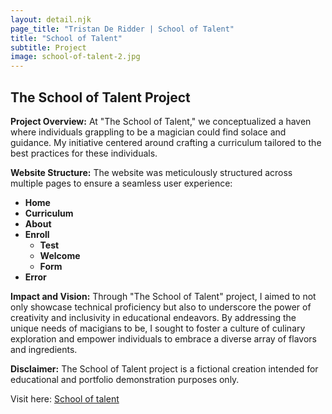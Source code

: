 ```yaml
---
layout: detail.njk
page_title: "Tristan De Ridder | School of Talent"
title: "School of Talent"
subtitle: Project
image: school-of-talent-2.jpg
---
```


## The School of Talent Project 

**Project Overview:**
At "The School of Talent," we conceptualized a haven where individuals grappling to be a magician could find solace and guidance. My initiative centered around crafting a curriculum tailored to the best practices for these individuals.

**Website Structure:**
The website was meticulously structured across multiple pages to ensure a seamless user experience:
- **Home**
- **Curriculum** 
- **About**
- **Enroll**
  - **Test**
  - **Welcome**
  - **Form**
- **Error**

**Impact and Vision:**
Through "The School of Talent" project, I aimed to not only showcase technical proficiency but also to underscore the power of creativity and inclusivity in educational endeavors. By addressing the unique needs of macigians to be, I sought to foster a culture of culinary exploration and empower individuals to embrace a diverse array of flavors and ingredients.


**Disclaimer:**
The School of Talent project is a fictional creation intended for educational and portfolio demonstration purposes only.


Visit here: [School of talent](https://tristanderidder.be/int2/mysticalenclave/)